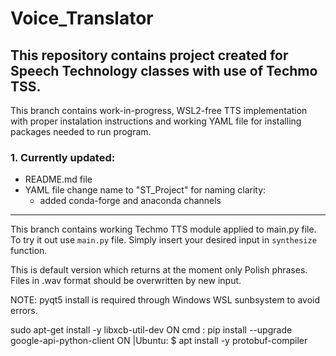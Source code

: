 # Voice_Translator
## This repository contains project created for Speech Technology classes with use of Techmo TSS.

This branch contains work-in-progress, WSL2-free TTS implementation with proper instalation instructions and working YAML file for installing packages needed to run program. 

### 1. Currently updated:
- README.md file
- YAML file change name to "ST_Project" for naming clarity:
    - added conda-forge and anaconda channels

------
This branch contains working Techmo TTS module applied to main.py file.
To try it out use `main.py` file. Simply insert your desired input in `synthesize` function.

This is default version which returns at the moment only Polish phrases.
Files in .wav format should be overwritten by new input.

NOTE: pyqt5 install is required through Windows WSL sunbsystem to avoid errors.

sudo apt-get install -y libxcb-util-dev
ON cmd :
pip install --upgrade google-api-python-client
ON |Ubuntu:
$ apt install -y protobuf-compiler